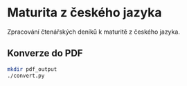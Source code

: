 # Maturita z českého jazyka

Zpracování čtenářských deníků k maturitě z českého jazyka.

## Konverze do PDF

```sh
mkdir pdf_output
./convert.py
```
